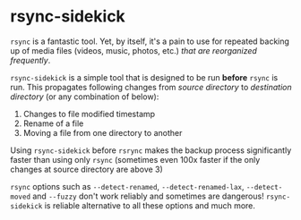 # rsync-sidekick

`rsync` is a fantastic tool. Yet, by itself, it's a pain to use for repeated backing up of media files (videos, music,
photos, etc.) _that are reorganized frequently_.

`rsync-sidekick` is a simple tool that is designed to be run **before** `rsync` is run. This propagates following
changes from _source directory_ to _destination directory_ (or any combination of below):

1. Changes to file modified timestamp
2. Rename of a file
3. Moving a file from one directory to another

Using `rsync-sidekick` before `rsrync` makes the backup process significantly faster than using only `rsync` (sometimes
even 100x faster if the only changes at source directory are above 3)

`rsync` options such as `--detect-renamed`, `--detect-renamed-lax`, `--detect-moved` and `--fuzzy` don't work reliably
and sometimes are dangerous! `rsync-sidekick` is reliable alternative to all these options and much more. 
